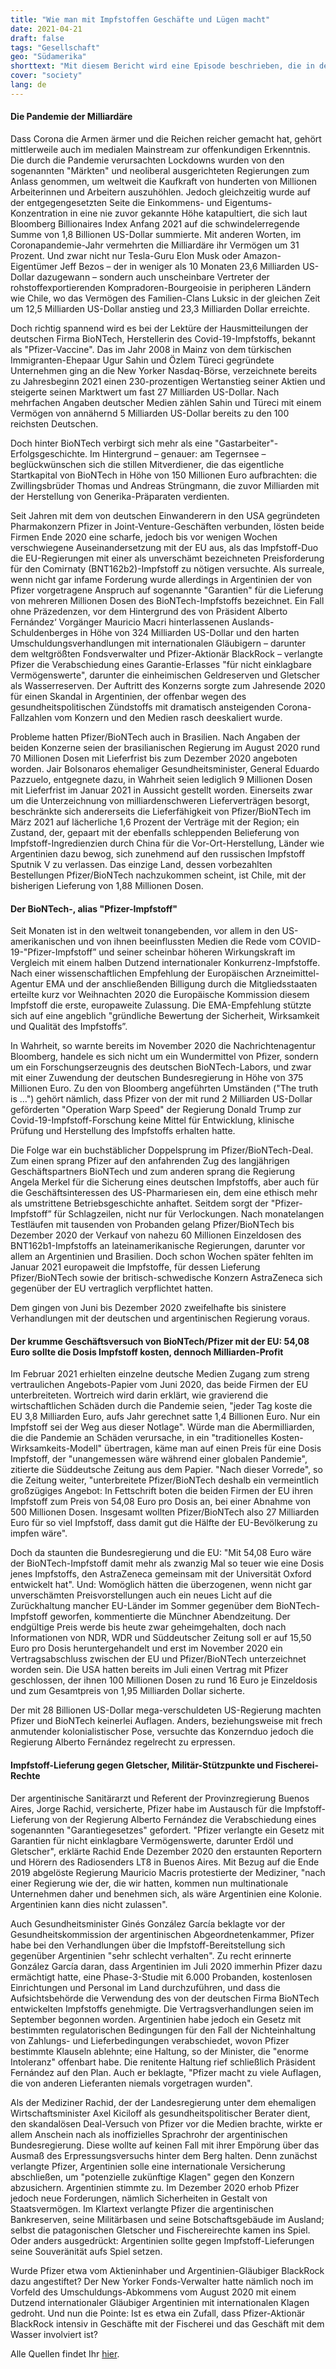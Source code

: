```yaml
---
title: "Wie man mit Impfstoffen Geschäfte und Lügen macht"
date: 2021-04-21
draft: false
tags: "Gesellschaft"
geo: "Südamerika"
shorttext: "Mit diesem Bericht wird eine Episode beschrieben, die in den internationalen Kommerzmedien kaum zu lesen war."
cover: "society"
lang: de
---
```


#### Die Pandemie der Milliardäre

Dass Corona die Armen ärmer und die Reichen reicher gemacht hat, gehört mittlerweile auch im medialen Mainstream zur offenkundigen Erkenntnis. Die durch die Pandemie verursachten Lockdowns wurden von den sogenannten "Märkten" und neoliberal ausgerichteten Regierungen zum Anlass genommen, um weltweit die Kaufkraft von hunderten von Millionen Arbeiterinnen und Arbeitern auszuhöhlen. Jedoch gleichzeitig wurde auf der entgegengesetzten Seite die Einkommens- und Eigentums-Konzentration in eine nie zuvor gekannte Höhe katapultiert, die sich laut Bloomberg Billionaires Index Anfang 2021 auf die schwindelerregende Summe von 1,8 Billionen US-Dollar summierte. Mit anderen Worten, im Coronapandemie-Jahr vermehrten die Milliardäre ihr Vermögen um 31 Prozent. Und zwar nicht nur Tesla-Guru Elon Musk oder Amazon-Eigentümer Jeff Bezos – der in weniger als 10 Monaten 23,6 Milliarden US-Dollar dazugewann – sondern auch unscheinbare Vertreter der rohstoffexportierenden Kompradoren-Bourgeoisie in peripheren Ländern wie Chile, wo das Vermögen des Familien-Clans Luksic in der gleichen Zeit um 12,5 Milliarden US-Dollar anstieg und 23,3 Milliarden Dollar erreichte.

Doch richtig spannend wird es bei der Lektüre der Hausmitteilungen der deutschen Firma BioNTech, Herstellerin des Covid-19-Impfstoffs, bekannt als "Pfizer-Vaccine". Das im Jahr 2008 in Mainz von dem türkischen Immigranten-Ehepaar Ugur Sahin und Özlem Türeci gegründete Unternehmen ging an die New Yorker Nasdaq-Börse, verzeichnete bereits zu Jahresbeginn 2021 einen 230-prozentigen Wertanstieg seiner Aktien und steigerte seinen Marktwert um fast 27 Milliarden US-Dollar. Nach mehrfachen Angaben deutscher Medien zählen Sahin und Türeci mit einem Vermögen von annähernd 5 Milliarden US-Dollar bereits zu den 100 reichsten Deutschen.

Doch hinter BioNTech verbirgt sich mehr als eine "Gastarbeiter"-Erfolgsgeschichte. Im Hintergrund – genauer: am Tegernsee – beglückwünschen sich die stillen Mitverdiener, die das eigentliche Startkapital von BioNTech in Höhe von 150 Millionen Euro aufbrachten: die Zwillingsbrüder Thomas und Andreas Strüngmann, die zuvor Milliarden mit der Herstellung von Generika-Präparaten verdienten.

Seit Jahren mit dem von deutschen Einwanderern in den USA gegründeten Pharmakonzern Pfizer in Joint-Venture-Geschäften verbunden, lösten beide Firmen Ende 2020 eine scharfe, jedoch bis vor wenigen Wochen verschwiegene Auseinandersetzung mit der EU aus, als das Impfstoff-Duo die EU-Regierungen mit einer als unverschämt bezeichneten Preisforderung für den Comirnaty (BNT162b2)-Impfstoff zu nötigen versuchte. Als surreale, wenn nicht gar infame Forderung wurde allerdings in Argentinien der von Pfizer vorgetragene Anspruch auf sogenannte "Garantien" für die Lieferung von mehreren Millionen Dosen des BioNTech-Impfstoffs bezeichnet. Ein Fall ohne Präzedenzen, vor dem Hintergrund des von Präsident Alberto Fernández‘ Vorgänger Mauricio Macri hinterlassenen Auslands-Schuldenberges in Höhe von 324 Milliarden US-Dollar und den harten Umschuldungsverhandlungen mit internationalen Gläubigern – darunter dem weltgrößten Fondsverwalter und Pfizer-Aktionär BlackRock – verlangte Pfizer die Verabschiedung eines Garantie-Erlasses "für nicht einklagbare Vermögenswerte", darunter die einheimischen Geldreserven und Gletscher als Wasserreserven. Der Auftritt des Konzerns sorgte zum Jahresende 2020 für einen Skandal in Argentinien, der offenbar wegen des gesundheitspolitischen Zündstoffs mit dramatisch ansteigenden Corona-Fallzahlen vom Konzern und den Medien rasch deeskaliert wurde.

Probleme hatten Pfizer/BioNTech auch in Brasilien. Nach Angaben der beiden Konzerne seien der brasilianischen Regierung im August 2020 rund 70 Millionen Dosen mit Lieferfrist bis zum Dezember 2020 angeboten worden. Jair Bolsonaros ehemaliger Gesundheitsminister, General Eduardo Pazzuelo, entgegnete dazu, in Wahrheit seien lediglich 9 Millionen Dosen mit Lieferfrist im Januar 2021 in Aussicht gestellt worden. Einerseits zwar um die Unterzeichnung von milliardenschweren Lieferverträgen besorgt, beschränkte sich andererseits die Lieferfähigkeit von Pfizer/BioNTech im März 2021 auf lächerliche 1,6 Prozent der Verträge mit der Region; ein Zustand, der, gepaart mit der ebenfalls schleppenden Belieferung von Impfstoff-Ingredienzien durch China für die Vor-Ort-Herstellung, Länder wie Argentinien dazu bewog, sich zunehmend auf den russischen Impfstoff Sputnik V zu verlassen. Das einzige Land, dessen vorbezahlten Bestellungen Pfizer/BioNTech nachzukommen scheint, ist Chile, mit der bisherigen Lieferung von 1,88 Millionen Dosen.

#### Der BioNTech-, alias "Pfizer-Impfstoff"

Seit Monaten ist in den weltweit tonangebenden, vor allem in den US-amerikanischen und von ihnen beeinflussten Medien die Rede vom COVID-19-"Pfizer-Impfstoff” und seiner scheinbar höheren Wirkungskraft im Vergleich mit einem halben Dutzend internationaler Konkurrenz-Impfstoffe. Nach einer wissenschaftlichen Empfehlung der Europäischen Arzneimittel-Agentur EMA und der anschließenden Billigung durch die Mitgliedsstaaten erteilte kurz vor Weihnachten 2020 die Europäische Kommission diesem Impfstoff die erste, europaweite Zulassung. Die EMA-Empfehlung stützte sich auf eine angeblich "gründliche Bewertung der Sicherheit, Wirksamkeit und Qualität des Impfstoffs”.

In Wahrheit, so warnte bereits im November 2020 die Nachrichtenagentur Bloomberg, handele es sich nicht um ein Wundermittel von Pfizer, sondern um ein Forschungserzeugnis des deutschen BioNTech-Labors, und zwar mit einer Zuwendung der deutschen Bundesregierung in Höhe von 375 Millionen Euro. Zu den von Bloomberg angeführten Umständen ("The truth is …") gehört nämlich, dass Pfizer von der mit rund 2 Milliarden US-Dollar geförderten "Operation Warp Speed" der Regierung Donald Trump zur Covid-19-Impfstoff-Forschung keine Mittel für Entwicklung, klinische Prüfung und Herstellung des Impfstoffs erhalten hatte.

Die Folge war ein buchstäblicher Doppelsprung im Pfizer/BioNTech-Deal. Zum einen sprang Pfizer auf den anfahrenden Zug des langjährigen Geschäftspartners BioNTech und zum anderen sprang die Regierung Angela Merkel für die Sicherung eines deutschen Impfstoffs, aber auch für die Geschäftsinteressen des US-Pharmariesen ein, dem eine ethisch mehr als umstrittene Betriebsgeschichte anhaftet. Seitdem sorgt der "Pfizer-Impfstoff” für Schlagzeilen, nicht nur für Verlockungen. Nach monatelangen Testläufen mit tausenden von Probanden gelang Pfizer/BioNTech bis Dezember 2020 der Verkauf von nahezu 60 Millionen Einzeldosen des BNT162b1-Impfstoffs an lateinamerikanische Regierungen, darunter vor allem an Argentinien und Brasilien. Doch schon Wochen später fehlten im Januar 2021 europaweit die Impfstoffe, für dessen Lieferung Pfizer/BioNTech sowie der britisch-schwedische Konzern AstraZeneca sich gegenüber der EU vertraglich verpflichtet hatten.

Dem gingen von Juni bis Dezember 2020 zweifelhafte bis sinistere Verhandlungen mit der deutschen und argentinischen Regierung voraus.

#### Der krumme Geschäftsversuch von BioNTech/Pfizer mit der EU: 54,08 Euro sollte die Dosis Impfstoff kosten, dennoch Milliarden-Profit

Im Februar 2021 erhielten einzelne deutsche Medien Zugang zum streng vertraulichen Angebots-Papier vom Juni 2020, das beide Firmen der EU unterbreiteten. Wortreich wird darin erklärt, wie gravierend die wirtschaftlichen Schäden durch die Pandemie seien, "jeder Tag koste die EU 3,8 Milliarden Euro, aufs Jahr gerechnet satte 1,4 Billionen Euro. Nur ein Impfstoff sei der Weg aus dieser Notlage". Würde man die Abermilliarden, die die Pandemie an Schäden verursache, in ein "traditionelles Kosten-Wirksamkeits-Modell" übertragen, käme man auf einen Preis für eine Dosis Impfstoff, der "unangemessen wäre während einer globalen Pandemie", zitierte die Süddeutsche Zeitung aus dem Papier. "Nach dieser Vorrede", so die Zeitung weiter, "unterbreitete Pfizer/BioNTech deshalb ein vermeintlich großzügiges Angebot: In Fettschrift boten die beiden Firmen der EU ihren Impfstoff zum Preis von 54,08 Euro pro Dosis an, bei einer Abnahme von 500 Millionen Dosen. Insgesamt wollten Pfizer/BioNTech also 27 Milliarden Euro für so viel Impfstoff, dass damit gut die Hälfte der EU-Bevölkerung zu impfen wäre".

Doch da staunten die Bundesregierung und die EU: "Mit 54,08 Euro wäre der BioNTech-Impfstoff damit mehr als zwanzig Mal so teuer wie eine Dosis jenes Impfstoffs, den AstraZeneca gemeinsam mit der Universität Oxford entwickelt hat". Und: Womöglich hätten die überzogenen, wenn nicht gar unverschämten Preisvorstellungen auch ein neues Licht auf die Zurückhaltung mancher EU-Länder im Sommer gegenüber dem BioNTech-Impfstoff geworfen, kommentierte die Münchner Abendzeitung. Der endgültige Preis werde bis heute zwar geheimgehalten, doch nach Informationen von NDR, WDR und Süddeutscher Zeitung soll er auf 15,50 Euro pro Dosis heruntergehandelt und erst im November 2020 ein Vertragsabschluss zwischen der EU und Pfizer/BioNTech unterzeichnet worden sein. Die USA hatten bereits im Juli einen Vertrag mit Pfizer geschlossen, der ihnen 100 Millionen Dosen zu rund 16 Euro je Einzeldosis und zum Gesamtpreis von 1,95 Milliarden Dollar sicherte.

Der mit 28 Billionen US-Dollar mega-verschuldeten US-Regierung machten Pfizer und BioNTech keinerlei Auflagen. Anders, beziehungsweise mit frech anmutender kolonialistischer Pose, versuchte das Konzernduo jedoch die Regierung Alberto Fernández regelrecht zu erpressen.

#### Impfstoff-Lieferung gegen Gletscher, Militär-Stützpunkte und Fischerei-Rechte

Der argentinische Sanitärarzt und Referent der Provinzregierung Buenos Aires, Jorge Rachid, versicherte, Pfizer habe im Austausch für die Impfstoff-Lieferung von der Regierung Alberto Fernández die Verabschiedung eines sogenannten "Garantiegesetzes" gefordert. "Pfizer verlangte ein Gesetz mit Garantien für nicht einklagbare Vermögenswerte, darunter Erdöl und Gletscher", erklärte Rachid Ende Dezember 2020 den erstaunten Reportern und Hörern des Radiosenders LT8 in Buenos Aires. Mit Bezug auf die Ende 2019 abgelöste Regierung Mauricio Macris protestierte der Mediziner, "nach einer Regierung wie der, die wir hatten, kommen nun multinationale Unternehmen daher und benehmen sich, als wäre Argentinien eine Kolonie. Argentinien kann dies nicht zulassen".

Auch Gesundheitsminister Ginés González García beklagte vor der Gesundheitskommission der argentinischen Abgeordnetenkammer, Pfizer habe bei den Verhandlungen über die Impfstoff-Bereitstellung sich gegenüber Argentinien "sehr schlecht verhalten". Zu recht erinnerte González García daran, dass Argentinien im Juli 2020 immerhin Pfizer dazu ermächtigt hatte, eine Phase-3-Studie mit 6.000 Probanden, kostenlosen Einrichtungen und Personal im Land durchzuführen, und dass die Aufsichtsbehörde die Verwendung des von der deutschen Firma BioNTech entwickelten Impfstoffs genehmigte. Die Vertragsverhandlungen seien im September begonnen worden. Argentinien habe jedoch ein Gesetz mit bestimmten regulatorischen Bedingungen für den Fall der Nichteinhaltung von Zahlungs- und Lieferbedingungen verabschiedet, wovon Pfizer bestimmte Klauseln ablehnte; eine Haltung, so der Minister, die "enorme Intoleranz" offenbart habe. Die renitente Haltung rief schließlich Präsident Fernández auf den Plan. Auch er beklagte, "Pfizer macht zu viele Auflagen, die von anderen Lieferanten niemals vorgetragen wurden".

Als der Mediziner Rachid, der der Landesregierung unter dem ehemaligen Wirtschaftsminister Axel Kiciloff als gesundheitspolitischer Berater dient, den skandalösen Deal-Versuch von Pfizer vor die Medien brachte, wirkte er allem Anschein nach als inoffizielles Sprachrohr der argentinischen Bundesregierung. Diese wollte auf keinen Fall mit ihrer Empörung über das Ausmaß des Erpressungsversuchs hinter dem Berg halten. Denn zunächst verlangte Pfizer, Argentinien solle eine internationale Versicherung abschließen, um "potenzielle zukünftige Klagen" gegen den Konzern abzusichern. Argentinien stimmte zu. Im Dezember 2020 erhob Pfizer jedoch neue Forderungen, nämlich Sicherheiten in Gestalt von Staatsvermögen. Im Klartext verlangte Pfizer die argentinischen Bankreserven, seine Militärbasen und seine Botschaftsgebäude im Ausland; selbst die patagonischen Gletscher und Fischereirechte kamen ins Spiel. Oder anders ausgedrückt: Argentinien sollte gegen Impfstoff-Lieferungen seine Souveränität aufs Spiel setzen.

Wurde Pfizer etwa vom Aktieninhaber und Argentinien-Gläubiger BlackRock dazu angestiftet? Der New Yorker Fonds-Verwalter hatte nämlich noch im Vorfeld des Umschuldungs-Abkommens vom August 2020 mit einem Dutzend internationaler Gläubiger Argentinien mit internationalen Klagen gedroht. Und nun die Pointe: Ist es etwa ein Zufall, dass Pfizer-Aktionär BlackRock intensiv in Geschäfte mit der Fischerei und das Geschäft mit dem Wasser involviert ist?

Alle Quellen findet Ihr [hier](/static/downloads/how-to-do-business-with-vaccines-and-lies.txt "Quellen").
